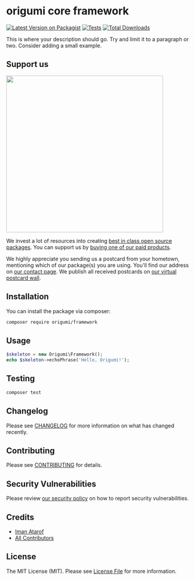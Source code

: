 # origumi core framework

[![Latest Version on Packagist](https://img.shields.io/packagist/v/origumi/framework.svg?style=flat-square)](https://packagist.org/packages/origumi/framework)
[![Tests](https://img.shields.io/github/actions/workflow/status/origumi/framework/run-tests.yml?branch=main&label=tests&style=flat-square)](https://github.com/origumi/framework/actions/workflows/run-tests.yml)
[![Total Downloads](https://img.shields.io/packagist/dt/origumi/framework.svg?style=flat-square)](https://packagist.org/packages/origumi/framework)

This is where your description should go. Try and limit it to a paragraph or two. Consider adding a small example.

## Support us

[<img src="https://github-ads.s3.eu-central-1.amazonaws.com/framework.jpg?t=1" width="419px" />](https://spatie.be/github-ad-click/framework)

We invest a lot of resources into creating [best in class open source packages](https://spatie.be/open-source). You can support us by [buying one of our paid products](https://spatie.be/open-source/support-us).

We highly appreciate you sending us a postcard from your hometown, mentioning which of our package(s) you are using. You'll find our address on [our contact page](https://spatie.be/about-us). We publish all received postcards on [our virtual postcard wall](https://spatie.be/open-source/postcards).

## Installation

You can install the package via composer:

```bash
composer require origumi/framework
```

## Usage

```php
$skeleton = new Origumi\Framework();
echo $skeleton->echoPhrase('Hello, Origumi!');
```

## Testing

```bash
composer test
```

## Changelog

Please see [CHANGELOG](CHANGELOG.md) for more information on what has changed recently.

## Contributing

Please see [CONTRIBUTING](https://github.com/spatie/.github/blob/main/CONTRIBUTING.md) for details.

## Security Vulnerabilities

Please review [our security policy](../../security/policy) on how to report security vulnerabilities.

## Credits

- [Iman Atarof](https://github.com/origumi)
- [All Contributors](../../contributors)

## License

The MIT License (MIT). Please see [License File](LICENSE.md) for more information.
